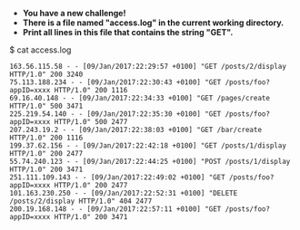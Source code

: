 - **You have a new challenge!**
- **There is a file named "access.log" in the current working directory.**
- **Print all lines in this file that contains the string "GET".**

$ cat access.log
```
163.56.115.58 - - [09/Jan/2017:22:29:57 +0100] "GET /posts/2/display HTTP/1.0" 200 3240
75.113.188.234 - - [09/Jan/2017:22:30:43 +0100] "GET /posts/foo?appID=xxxx HTTP/1.0" 200 1116
69.16.40.148 - - [09/Jan/2017:22:34:33 +0100] "GET /pages/create HTTP/1.0" 500 3471
225.219.54.140 - - [09/Jan/2017:22:35:30 +0100] "GET /posts/foo?appID=xxxx HTTP/1.0" 500 2477
207.243.19.2 - - [09/Jan/2017:22:38:03 +0100] "GET /bar/create HTTP/1.0" 200 1116
199.37.62.156 - - [09/Jan/2017:22:42:18 +0100] "GET /posts/1/display HTTP/1.0" 200 2477
55.74.240.123 - - [09/Jan/2017:22:44:25 +0100] "POST /posts/1/display HTTP/1.0" 200 3471
251.111.109.143 - - [09/Jan/2017:22:49:02 +0100] "GET /posts/foo?appID=xxxx HTTP/1.0" 200 2477
101.163.230.250 - - [09/Jan/2017:22:52:31 +0100] "DELETE /posts/2/display HTTP/1.0" 404 2477
200.19.168.148 - - [09/Jan/2017:22:57:11 +0100] "GET /posts/foo?appID=xxxx HTTP/1.0" 200 3471
```

